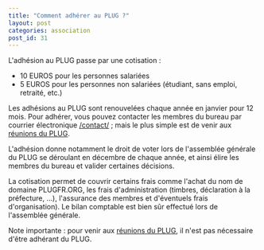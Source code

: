 ```yaml
---
title: "Comment adhérer au PLUG ?"
layout: post
categories: association
post_id: 31
---
```

L'adhésion au PLUG passe par une cotisation :

- 10 EUROS pour les personnes salariées
- 5 EUROS pour les personnes non salariées (étudiant, sans emploi, retraité, etc.)

Les adhésions au PLUG sont renouvelées chaque année en janvier pour 12 mois. Pour adhérer, vous pouvez contacter les membres du bureau par courrier électronique [/contact/](/contact/) ; mais le plus simple est de venir aux [réunions du PLUG](/association/les-reunions-du-plug/).

L'adhésion donne notamment le droit de voter lors de l'assemblée générale du PLUG se déroulant en décembre de chaque année, et ainsi élire les membres du bureau et valider certaines décisions.

La cotisation permet de couvrir certains frais comme l'achat du nom de domaine PLUGFR.ORG, les frais d'administration (timbres, déclaration à la préfecture, …), l'assurance des membres et d'éventuels frais d'organisation). Le bilan comptable est bien sûr effectué lors de l'assemblée générale.

Note importante : pour venir aux [réunions du PLUG](/association/les-reunions-du-plug/), il n'est pas nécessaire d'être adhérant du PLUG.